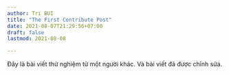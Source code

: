 ```yaml
---
author: Tri BUI
title: "The First Contribute Post"
date: 2021-08-07T21:29:56+07:00
draft: false
lastmod: 2021-08-08

---
```


Đây là bài viết thử nghiệm từ một người khác.
Và bài viết đã được chỉnh sửa.
